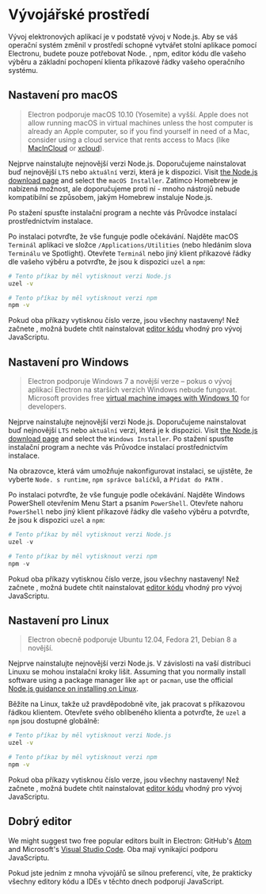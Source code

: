# Vývojářské prostředí

Vývoj elektronových aplikací je v podstatě vývoj v Node.js. Aby se váš operační systém změnil v prostředí schopné vytvářet stolní aplikace pomocí Electronu, budete pouze potřebovat Node. , npm, editor kódu dle vašeho výběru a základní pochopení klienta příkazové řádky vašeho operačního systému.

## Nastavení pro macOS

> Electron podporuje macOS 10.10 (Yosemite) a vyšší. Apple does not allow running macOS in virtual machines unless the host computer is already an Apple computer, so if you find yourself in need of a Mac, consider using a cloud service that rents access to Macs (like [MacInCloud][macincloud] or [xcloud](https://xcloud.me)).

Nejprve nainstalujte nejnovější verzi Node.js. Doporučujeme nainstalovat buď nejnovější `LTS` nebo `aktuální` verzi, která je k dispozici. Visit [the Node.js download page][node-download] and select the `macOS Installer`. Zatímco Homebrew je nabízená možnost, ale doporučujeme proti ní - mnoho nástrojů nebude kompatibilní se způsobem, jakým Homebrew instaluje Node.js.

Po stažení spusťte instalační program a nechte vás Průvodce instalací prostřednictvím instalace.

Po instalaci potvrďte, že vše funguje podle očekávání. Najděte macOS `Terminál` aplikaci ve složce `/Applications/Utilities` (nebo hledáním slova `Terminálu` ve Spotlight). Otevřete `Terminál` nebo jiný klient příkazové řádky dle vašeho výběru a potvrďte, že jsou k dispozici `uzel` a `npm`:

```sh
# Tento příkaz by měl vytisknout verzi Node.js
uzel -v

# Tento příkaz by měl vytisknout verzi npm
npm -v
```

Pokud oba příkazy vytisknou číslo verze, jsou všechny nastaveny! Než začnete , možná budete chtít nainstalovat [editor kódu](#a-good-editor) vhodný pro vývoj JavaScriptu.

## Nastavení pro Windows

> Electron podporuje Windows 7 a novější verze – pokus o vývoj aplikací Electron na starších verzích Windows nebude fungovat. Microsoft provides free [virtual machine images with Windows 10][windows-vm] for developers.

Nejprve nainstalujte nejnovější verzi Node.js. Doporučujeme nainstalovat buď nejnovější `LTS` nebo `aktuální` verzi, která je k dispozici. Visit [the Node.js download page][node-download] and select the `Windows Installer`. Po stažení spusťte instalační program a nechte vás Průvodce instalací prostřednictvím instalace.

Na obrazovce, která vám umožňuje nakonfigurovat instalaci, se ujistěte, že vyberte `Node. s runtime`, `npm správce balíčků`, a `Přidat do PATH` .

Po instalaci potvrďte, že vše funguje podle očekávání. Najděte Windows PowerShell otevřením Menu Start a psaním `PowerShell`. Otevřete nahoru `PowerShell` nebo jiný klient příkazové řádky dle vašeho výběru a potvrďte, že jsou k dispozici `uzel` a `npm`:

```powershell
# Tento příkaz by měl vytisknout verzi Node.js
uzel -v

# Tento příkaz by měl vytisknout verzi npm
npm -v
```

Pokud oba příkazy vytisknou číslo verze, jsou všechny nastaveny! Než začnete , možná budete chtít nainstalovat [editor kódu](#a-good-editor) vhodný pro vývoj JavaScriptu.

## Nastavení pro Linux

> Electron obecně podporuje Ubuntu 12.04, Fedora 21, Debian 8 a novější.

Nejprve nainstalujte nejnovější verzi Node.js. V závislosti na vaší distribuci Linuxu se mohou instalační kroky lišit. Assuming that you normally install software using a package manager like `apt` or `pacman`, use the official [Node.js guidance on installing on Linux][node-package].

Běžíte na Linux, takže už pravděpodobně víte, jak pracovat s příkazovou řádkou klientem. Otevřete svého oblíbeného klienta a potvrďte, že `uzel` a `npm` jsou dostupné globálně:

```sh
# Tento příkaz by měl vytisknout verzi Node.js
uzel -v

# Tento příkaz by měl vytisknout verzi npm
npm -v
```

Pokud oba příkazy vytisknou číslo verze, jsou všechny nastaveny! Než začnete , možná budete chtít nainstalovat [editor kódu](#a-good-editor) vhodný pro vývoj JavaScriptu.

## Dobrý editor

We might suggest two free popular editors built in Electron: GitHub's [Atom][atom] and Microsoft's [Visual Studio Code][code]. Oba mají vynikající podporu JavaScriptu.

Pokud jste jedním z mnoha vývojářů se silnou preferencí, víte, že prakticky všechny editory kódu a IDEs v těchto dnech podporují JavaScript.

[macincloud]: https://www.macincloud.com/
[node-download]: https://nodejs.org/en/download/
[node-package]: https://nodejs.org/en/download/package-manager/
[atom]: https://atom.io/
[code]: https://code.visualstudio.com/
[windows-vm]: https://developer.microsoft.com/en-us/windows/downloads/virtual-machines
